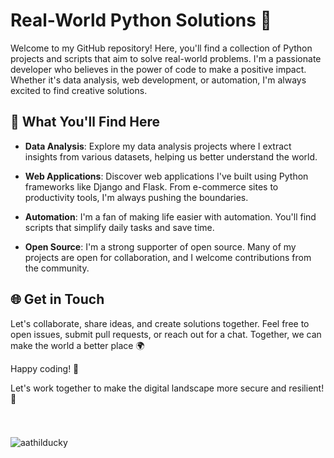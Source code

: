 # Real-World Python Solutions 🐍

Welcome to my GitHub repository! Here, you'll find a collection of Python projects and scripts that aim to solve real-world problems. I'm a passionate developer who believes in the power of code to make a positive impact. Whether it's data analysis, web development, or automation, I'm always excited to find creative solutions.

## 🚀 What You'll Find Here

- **Data Analysis**: Explore my data analysis projects where I extract insights from various datasets, helping us better understand the world.

- **Web Applications**: Discover web applications I've built using Python frameworks like Django and Flask. From e-commerce sites to productivity tools, I'm always pushing the boundaries.

- **Automation**: I'm a fan of making life easier with automation. You'll find scripts that simplify daily tasks and save time.

- **Open Source**: I'm a strong supporter of open source. Many of my projects are open for collaboration, and I welcome contributions from the community.

## 🌐 Get in Touch

Let's collaborate, share ideas, and create solutions together. Feel free to open issues, submit pull requests, or reach out for a chat. Together, we can make the world a better place 🌍

Happy coding! 🤖

Let's work together to make the digital landscape more secure and resilient! 💪



###

<br>
<p align="left"> <img src="https://komarev.com/ghpvc/?username=aathilducky&label=Profile%20views&color=0e75b6&style=flat" alt="aathilducky" /> </p>
<br>
